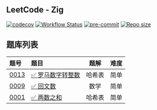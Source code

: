 ## LeetCode - Zig

[![codecov](https://codecov.io/gh/shilin83/leetcode-zig/graph/badge.svg?token=73G6J9BDPL)](https://codecov.io/gh/shilin83/leetcode-zig)
[![Workflow Status](https://img.shields.io/github/actions/workflow/status/shilin83/leetcode-zig/ci.yml?branch=main&style=flat-square&logo=github&label=CI)](https://github.com/shilin83/leetcode-zig/actions)
[![pre-commit](https://img.shields.io/badge/pre--commit-enabled-brightgreen?logo=pre-commit)](https://github.com/pre-commit/pre-commit)
[![Repo size](https://img.shields.io/github/repo-size/shilin83/leetcode-zig?style=flat-square&label=Repo%20size)](https://shields.io/badges/git-hub-repo-size)

## 题库列表

| 题号                                                | 题目                                                          | 题解  | 难度 |
|:--------------------------------------------------|:------------------------------------------------------------|:---:|:--:|
| [0013](src/solutions/s0013_roman_to_integer.zig)  | [✅ 罗马数字转整数](https://leetcode.cn/problems/roman-to-integer/) | 哈希表 | 简单 |
| [0009](src/solutions/s0009_palindrome_number.zig) | [✅ 回文数](https://leetcode.cn/problems/palindrome-number/)    | 数学  | 简单 |
| [0001](src/solutions/s0001_two_sum.zig)           | [✅ 两数之和](https://leetcode.cn/problems/two-sum)              | 哈希表 | 简单 |
